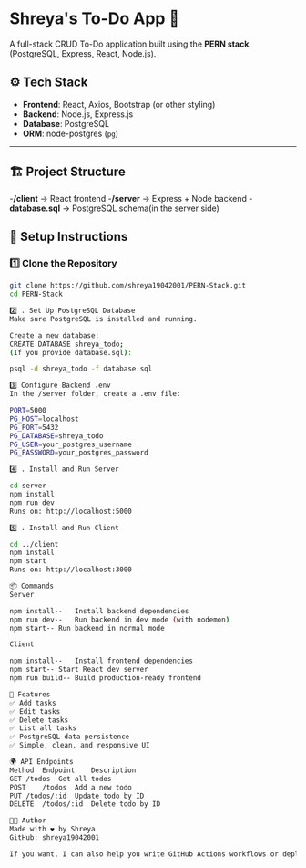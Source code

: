 # Shreya's To-Do App 📝

A full-stack CRUD To-Do application built using the **PERN stack** (PostgreSQL, Express, React, Node.js).

## ⚙️ Tech Stack

- **Frontend**: React, Axios, Bootstrap (or other styling)
- **Backend**: Node.js, Express.js
- **Database**: PostgreSQL
- **ORM**: node-postgres (`pg`)

---

## 🏗️ Project Structure
-**/client** → React frontend
-**/server** → Express + Node backend
-**database.sql** → PostgreSQL schema(in the server side)

## 🚀 Setup Instructions

### 1️⃣ Clone the Repository

```bash
git clone https://github.com/shreya19042001/PERN-Stack.git
cd PERN-Stack

2️⃣ . Set Up PostgreSQL Database
Make sure PostgreSQL is installed and running.

Create a new database:
CREATE DATABASE shreya_todo;
(If you provide database.sql):

psql -d shreya_todo -f database.sql

3️⃣ Configure Backend .env
In the /server folder, create a .env file:

PORT=5000
PG_HOST=localhost
PG_PORT=5432
PG_DATABASE=shreya_todo
PG_USER=your_postgres_username
PG_PASSWORD=your_postgres_password

4️⃣ . Install and Run Server

cd server
npm install
npm run dev
Runs on: http://localhost:5000

5️⃣ . Install and Run Client

cd ../client
npm install
npm start
Runs on: http://localhost:3000

📦 Commands
Server

npm install--	Install backend dependencies
npm run dev--	Run backend in dev mode (with nodemon)
npm start--	Run backend in normal mode

Client

npm install--	Install frontend dependencies
npm start-- Start React dev server
npm run build-- Build production-ready frontend

🌟 Features
✅ Add tasks
✅ Edit tasks
✅ Delete tasks
✅ List all tasks
✅ PostgreSQL data persistence
✅ Simple, clean, and responsive UI

🌍 API Endpoints
Method	Endpoint	Description
GET	/todos	Get all todos
POST	/todos	Add a new todo
PUT	/todos/:id	Update todo by ID
DELETE	/todos/:id	Delete todo by ID

👩‍💻 Author
Made with ❤️ by Shreya
GitHub: shreya19042001

If you want, I can also help you write GitHub Actions workflows or deployment scripts! Want me to set that up for you? 🚀

